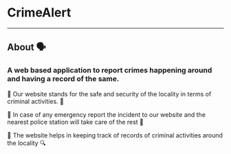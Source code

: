 # CrimeAlert 
---
## About 🗣️
### A web based application to report crimes happening around and having a record of the same.
🔲 Our website stands for the safe and security of the locality in terms of criminal activities. 🤝

🔲 In case of any emergency report the incident to our website and the nearest police station will take care of the rest 👮

🔲 The website helps in keeping track of records of criminal activities around the locality 🔍
